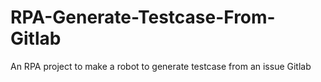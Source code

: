 # RPA-Generate-Testcase-From-Gitlab
An RPA project to make a robot to generate testcase from an issue Gitlab
